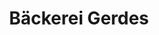 ---
title: "Bäckerei Gerdes"
url: /oberkirch/baeckerei-gerdes-nussbacher-strasse/
shop: Bäckerei
---